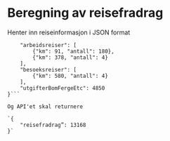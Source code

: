 # Beregning av reisefradrag

Henter inn reiseinformasjon i JSON format


```{
    "arbeidsreiser": [
        {"km": 91, "antall": 180},
        {"km": 378, "antall": 4}
    ],
    "besoeksreiser": [
        {"km": 580, "antall": 4}
    ],
    "utgifterBomFergeEtc": 4850
}```

Og API'et skal returnere

`{
    "reisefradrag”: 13168
}`
